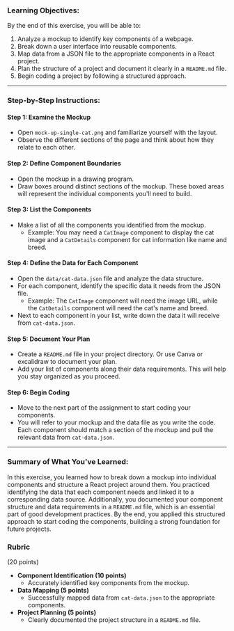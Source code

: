 ### Learning Objectives:

By the end of this exercise, you will be able to:
1. Analyze a mockup to identify key components of a webpage.
2. Break down a user interface into reusable components.
3. Map data from a JSON file to the appropriate components in a React project.
4. Plan the structure of a project and document it clearly in a `README.md` file.
5. Begin coding a project by following a structured approach.

---

### Step-by-Step Instructions:

#### Step 1: Examine the Mockup
- Open `mock-up-single-cat.png` and familiarize yourself with the layout.
- Observe the different sections of the page and think about how they relate to each other.

#### Step 2: Define Component Boundaries
- Open the mockup in a drawing program.
- Draw boxes around distinct sections of the mockup. These boxed areas will represent the individual components you'll need to build.

#### Step 3: List the Components
- Make a list of all the components you identified from the mockup.
  - Example: You may need a `CatImage` component to display the cat image and a `CatDetails` component for cat information like name and breed.

#### Step 4: Define the Data for Each Component
- Open the `data/cat-data.json` file and analyze the data structure.
- For each component, identify the specific data it needs from the JSON file.
  - Example: The `CatImage` component will need the image URL, while the `CatDetails` component will need the cat's name and breed.
- Next to each component in your list, write down the data it will receive from `cat-data.json`.

#### Step 5: Document Your Plan
- Create a `README.md` file in your project directory. Or use Canva or excalidraw to document your plan.
- Add your list of components along their data requirements. This will help you stay organized as you proceed.

#### Step 6: Begin Coding
- Move to the next part of the assignment to start coding your components.
- You will refer to your mockup and the data file as you write the code. Each component should match a section of the mockup and pull the relevant data from `cat-data.json`.

---

### Summary of What You've Learned:

In this exercise, you learned how to break down a mockup into individual components and structure a React project around them. You practiced identifying the data that each component needs and linked it to a corresponding data source. Additionally, you documented your component structure and data requirements in a `README.md` file, which is an essential part of good development practices. By the end, you applied this structured approach to start coding the components, building a strong foundation for future projects.

### Rubric

(20 points)

- **Component Identification (10 points)**
  - Accurately identified key components from the mockup.
- **Data Mapping (5 points)**
  - Successfully mapped data from `cat-data.json` to the appropriate components.
- **Project Planning (5 points)**
  - Clearly documented the project structure in a `README.md` file.

